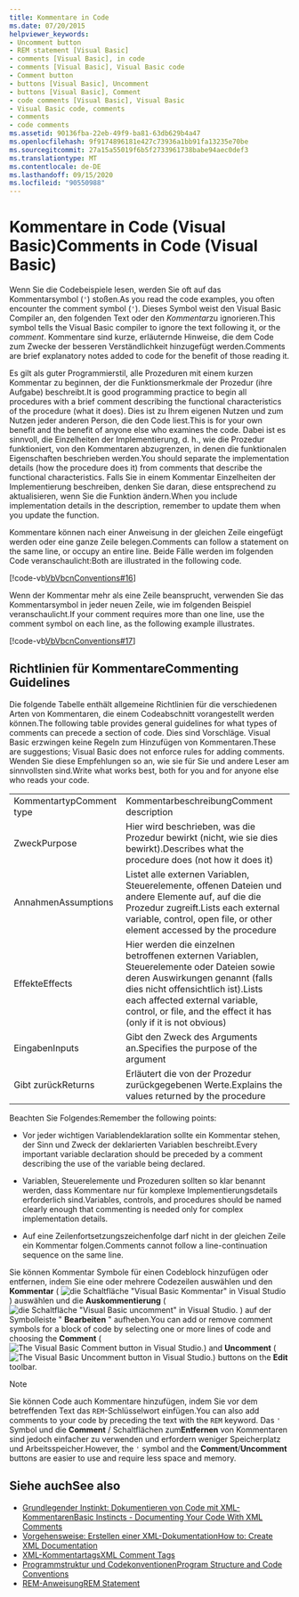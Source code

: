 ```yaml
---
title: Kommentare in Code
ms.date: 07/20/2015
helpviewer_keywords:
- Uncomment button
- REM statement [Visual Basic]
- comments [Visual Basic], in code
- comments [Visual Basic], Visual Basic code
- Comment button
- buttons [Visual Basic], Uncomment
- buttons [Visual Basic], Comment
- code comments [Visual Basic], Visual Basic
- Visual Basic code, comments
- comments
- code comments
ms.assetid: 90136fba-22eb-49f9-ba81-63db629b4a47
ms.openlocfilehash: 9f9174896181e427c73936a1bb91fa13235e70be
ms.sourcegitcommit: 27a15a55019f6b5f2733961738babe94aec0def3
ms.translationtype: MT
ms.contentlocale: de-DE
ms.lasthandoff: 09/15/2020
ms.locfileid: "90550988"
---
```

# <a name="comments-in-code-visual-basic"></a><span data-ttu-id="ccc12-102">Kommentare in Code (Visual Basic)</span><span class="sxs-lookup"><span data-stu-id="ccc12-102">Comments in Code (Visual Basic)</span></span>
<span data-ttu-id="ccc12-103">Wenn Sie die Codebeispiele lesen, werden Sie oft auf das Kommentarsymbol (`'`) stoßen.</span><span class="sxs-lookup"><span data-stu-id="ccc12-103">As you read the code examples, you often encounter the comment symbol (`'`).</span></span> <span data-ttu-id="ccc12-104">Dieses Symbol weist den Visual Basic Compiler an, den folgenden Text oder den *Kommentar*zu ignorieren.</span><span class="sxs-lookup"><span data-stu-id="ccc12-104">This symbol tells the Visual Basic compiler to ignore the text following it, or the *comment*.</span></span> <span data-ttu-id="ccc12-105">Kommentare sind kurze, erläuternde Hinweise, die dem Code zum Zwecke der besseren Verständlichkeit hinzugefügt werden.</span><span class="sxs-lookup"><span data-stu-id="ccc12-105">Comments are brief explanatory notes added to code for the benefit of those reading it.</span></span>  
  
 <span data-ttu-id="ccc12-106">Es gilt als guter Programmierstil, alle Prozeduren mit einem kurzen Kommentar zu beginnen, der die Funktionsmerkmale der Prozedur (ihre Aufgabe) beschreibt.</span><span class="sxs-lookup"><span data-stu-id="ccc12-106">It is good programming practice to begin all procedures with a brief comment describing the functional characteristics of the procedure (what it does).</span></span> <span data-ttu-id="ccc12-107">Dies ist zu Ihrem eigenen Nutzen und zum Nutzen jeder anderen Person, die den Code liest.</span><span class="sxs-lookup"><span data-stu-id="ccc12-107">This is for your own benefit and the benefit of anyone else who examines the code.</span></span> <span data-ttu-id="ccc12-108">Dabei ist es sinnvoll, die Einzelheiten der Implementierung, d. h., wie die Prozedur funktioniert, von den Kommentaren abzugrenzen, in denen die funktionalen Eigenschaften beschrieben werden.</span><span class="sxs-lookup"><span data-stu-id="ccc12-108">You should separate the implementation details (how the procedure does it) from comments that describe the functional characteristics.</span></span> <span data-ttu-id="ccc12-109">Falls Sie in einem Kommentar Einzelheiten der Implementierung beschreiben, denken Sie daran, diese entsprechend zu aktualisieren, wenn Sie die Funktion ändern.</span><span class="sxs-lookup"><span data-stu-id="ccc12-109">When you include implementation details in the description, remember to update them when you update the function.</span></span>  
  
 <span data-ttu-id="ccc12-110">Kommentare können nach einer Anweisung in der gleichen Zeile eingefügt werden oder eine ganze Zeile belegen.</span><span class="sxs-lookup"><span data-stu-id="ccc12-110">Comments can follow a statement on the same line, or occupy an entire line.</span></span> <span data-ttu-id="ccc12-111">Beide Fälle werden im folgenden Code veranschaulicht:</span><span class="sxs-lookup"><span data-stu-id="ccc12-111">Both are illustrated in the following code.</span></span>  
  
 [!code-vb[VbVbcnConventions#16](~/samples/snippets/visualbasic/VS_Snippets_VBCSharp/VbVbcnConventions/VB/Class1.vb#16)]  
  
 <span data-ttu-id="ccc12-112">Wenn der Kommentar mehr als eine Zeile beansprucht, verwenden Sie das Kommentarsymbol in jeder neuen Zeile, wie im folgenden Beispiel veranschaulicht.</span><span class="sxs-lookup"><span data-stu-id="ccc12-112">If your comment requires more than one line, use the comment symbol on each line, as the following example illustrates.</span></span>  
  
 [!code-vb[VbVbcnConventions#17](~/samples/snippets/visualbasic/VS_Snippets_VBCSharp/VbVbcnConventions/VB/Class1.vb#17)]  
  
## <a name="commenting-guidelines"></a><span data-ttu-id="ccc12-113">Richtlinien für Kommentare</span><span class="sxs-lookup"><span data-stu-id="ccc12-113">Commenting Guidelines</span></span>  
 <span data-ttu-id="ccc12-114">Die folgende Tabelle enthält allgemeine Richtlinien für die verschiedenen Arten von Kommentaren, die einem Codeabschnitt vorangestellt werden können.</span><span class="sxs-lookup"><span data-stu-id="ccc12-114">The following table provides general guidelines for what types of comments can precede a section of code.</span></span> <span data-ttu-id="ccc12-115">Dies sind Vorschläge. Visual Basic erzwingen keine Regeln zum Hinzufügen von Kommentaren.</span><span class="sxs-lookup"><span data-stu-id="ccc12-115">These are suggestions; Visual Basic does not enforce rules for adding comments.</span></span> <span data-ttu-id="ccc12-116">Wenden Sie diese Empfehlungen so an, wie sie für Sie und andere Leser am sinnvollsten sind.</span><span class="sxs-lookup"><span data-stu-id="ccc12-116">Write what works best, both for you and for anyone else who reads your code.</span></span>  
  
|||  
|---|---|  
|<span data-ttu-id="ccc12-117">Kommentartyp</span><span class="sxs-lookup"><span data-stu-id="ccc12-117">Comment type</span></span>|<span data-ttu-id="ccc12-118">Kommentarbeschreibung</span><span class="sxs-lookup"><span data-stu-id="ccc12-118">Comment description</span></span>|  
|<span data-ttu-id="ccc12-119">Zweck</span><span class="sxs-lookup"><span data-stu-id="ccc12-119">Purpose</span></span>|<span data-ttu-id="ccc12-120">Hier wird beschrieben, was die Prozedur bewirkt (nicht, wie sie dies bewirkt).</span><span class="sxs-lookup"><span data-stu-id="ccc12-120">Describes what the procedure does (not how it does it)</span></span>|  
|<span data-ttu-id="ccc12-121">Annahmen</span><span class="sxs-lookup"><span data-stu-id="ccc12-121">Assumptions</span></span>|<span data-ttu-id="ccc12-122">Listet alle externen Variablen, Steuerelemente, offenen Dateien und andere Elemente auf, auf die die Prozedur zugreift.</span><span class="sxs-lookup"><span data-stu-id="ccc12-122">Lists each external variable, control, open file, or other element accessed by the procedure</span></span>|  
|<span data-ttu-id="ccc12-123">Effekte</span><span class="sxs-lookup"><span data-stu-id="ccc12-123">Effects</span></span>|<span data-ttu-id="ccc12-124">Hier werden die einzelnen betroffenen externen Variablen, Steuerelemente oder Dateien sowie deren Auswirkungen genannt (falls dies nicht offensichtlich ist).</span><span class="sxs-lookup"><span data-stu-id="ccc12-124">Lists each affected external variable, control, or file, and the effect it has (only if it is not obvious)</span></span>|  
|<span data-ttu-id="ccc12-125">Eingaben</span><span class="sxs-lookup"><span data-stu-id="ccc12-125">Inputs</span></span>|<span data-ttu-id="ccc12-126">Gibt den Zweck des Arguments an.</span><span class="sxs-lookup"><span data-stu-id="ccc12-126">Specifies the purpose of the argument</span></span>|  
|<span data-ttu-id="ccc12-127">Gibt zurück</span><span class="sxs-lookup"><span data-stu-id="ccc12-127">Returns</span></span>|<span data-ttu-id="ccc12-128">Erläutert die von der Prozedur zurückgegebenen Werte.</span><span class="sxs-lookup"><span data-stu-id="ccc12-128">Explains the values returned by the procedure</span></span>|  
  
 <span data-ttu-id="ccc12-129">Beachten Sie Folgendes:</span><span class="sxs-lookup"><span data-stu-id="ccc12-129">Remember the following points:</span></span>  
  
- <span data-ttu-id="ccc12-130">Vor jeder wichtigen Variablendeklaration sollte ein Kommentar stehen, der Sinn und Zweck der deklarierten Variablen beschreibt.</span><span class="sxs-lookup"><span data-stu-id="ccc12-130">Every important variable declaration should be preceded by a comment describing the use of the variable being declared.</span></span>  
  
- <span data-ttu-id="ccc12-131">Variablen, Steuerelemente und Prozeduren sollten so klar benannt werden, dass Kommentare nur für komplexe Implementierungsdetails erforderlich sind.</span><span class="sxs-lookup"><span data-stu-id="ccc12-131">Variables, controls, and procedures should be named clearly enough that commenting is needed only for complex implementation details.</span></span>  
  
- <span data-ttu-id="ccc12-132">Auf eine Zeilenfortsetzungszeichenfolge darf nicht in der gleichen Zeile ein Kommentar folgen.</span><span class="sxs-lookup"><span data-stu-id="ccc12-132">Comments cannot follow a line-continuation sequence on the same line.</span></span>  
  
 <span data-ttu-id="ccc12-133">Sie können Kommentar Symbole für einen Codeblock hinzufügen oder entfernen, indem Sie eine oder mehrere Codezeilen auswählen und den **Kommentar** ( ![ die Schaltfläche "Visual Basic Kommentar" in Visual Studio ](./media/comments-in-code/visual-basic-comment-button.gif) ) auswählen und die **Auskommentierung** ( ![ die Schaltfläche "Visual Basic uncomment" in Visual Studio. ](./media/comments-in-code/visual-basic-uncomment-button.gif) ) auf der Symbolleiste " **Bearbeiten** " aufheben.</span><span class="sxs-lookup"><span data-stu-id="ccc12-133">You can add or remove comment symbols for a block of code by selecting one or more lines of code and choosing the **Comment** (![The Visual Basic Comment button in Visual Studio.](./media/comments-in-code/visual-basic-comment-button.gif)) and **Uncomment** (![The Visual Basic Uncomment button in Visual Studio.](./media/comments-in-code/visual-basic-uncomment-button.gif)) buttons on the **Edit** toolbar.</span></span>  
  
> [!NOTE]
> <span data-ttu-id="ccc12-134">Sie können Code auch Kommentare hinzufügen, indem Sie vor dem betreffenden Text das `REM`-Schlüsselwort einfügen.</span><span class="sxs-lookup"><span data-stu-id="ccc12-134">You can also add comments to your code by preceding the text with the `REM` keyword.</span></span> <span data-ttu-id="ccc12-135">Das `'` Symbol und die **Comment** / Schaltflächen zum**Entfernen** von Kommentaren sind jedoch einfacher zu verwenden und erfordern weniger Speicherplatz und Arbeitsspeicher.</span><span class="sxs-lookup"><span data-stu-id="ccc12-135">However, the `'` symbol and the **Comment**/**Uncomment** buttons are easier to use and require less space and memory.</span></span>  
  
## <a name="see-also"></a><span data-ttu-id="ccc12-136">Siehe auch</span><span class="sxs-lookup"><span data-stu-id="ccc12-136">See also</span></span>

- [<span data-ttu-id="ccc12-137">Grundlegender Instinkt: Dokumentieren von Code mit XML-Kommentaren</span><span class="sxs-lookup"><span data-stu-id="ccc12-137">Basic Instincts - Documenting Your Code With XML Comments</span></span>](/archive/msdn-magazine/2009/may/documenting-your-code-with-xml-comments)
- [<span data-ttu-id="ccc12-138">Vorgehensweise: Erstellen einer XML-Dokumentation</span><span class="sxs-lookup"><span data-stu-id="ccc12-138">How to: Create XML Documentation</span></span>](how-to-create-xml-documentation.md)
- [<span data-ttu-id="ccc12-139">XML-Kommentartags</span><span class="sxs-lookup"><span data-stu-id="ccc12-139">XML Comment Tags</span></span>](../../language-reference/xmldoc/index.md)
- [<span data-ttu-id="ccc12-140">Programmstruktur und Codekonventionen</span><span class="sxs-lookup"><span data-stu-id="ccc12-140">Program Structure and Code Conventions</span></span>](program-structure-and-code-conventions.md)
- [<span data-ttu-id="ccc12-141">REM-Anweisung</span><span class="sxs-lookup"><span data-stu-id="ccc12-141">REM Statement</span></span>](../../language-reference/statements/rem-statement.md)
